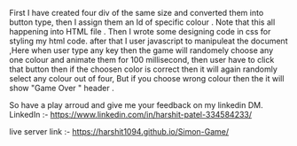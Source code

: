 First I have created four div of the same size and converted them into button type,
then I assign them an Id of specific colour .
Note that this all happening into HTML file .
Then I wrote some designing code in css for styling my html code.
after that I user javascript to manipuleat the document ,Here when user type any key then the game will randomely choose any one colour and animate them for 100 millisecond,
then user have to click that button then if the choosen  color is correct then it will again randomly select any colour out of four, 
But if you choose wrong colour then the it will show "Game Over " header .

So have a play arroud and give me your feedback on my linkedin DM.
LinkedIn :- https://www.linkedin.com/in/harshit-patel-334584233/

live server link :- https://harshit1094.github.io/Simon-Game/

